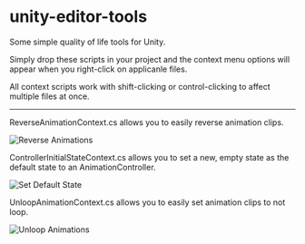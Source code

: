 # unity-editor-tools
Some simple quality of life tools for Unity.

Simply drop these scripts in your project and the context menu options will appear when you right-click on applicanle files.

All context scripts work with shift-clicking or control-clicking to affect multiple files at once.

-------------------------------------

ReverseAnimationContext.cs allows you to easily reverse animation clips.

![Reverse Animations](https://i.imgur.com/NCcCKn2.gif)

ControllerInitialStateContext.cs allows you to set a new, empty state as the default state to an AnimationController.

![Set Default State](https://i.imgur.com/foLtUcT.gif)

UnloopAnimationContext.cs allows you to easily set animation clips to not loop.

![Unloop Animations](https://i.imgur.com/QIBHvaB.gif)


